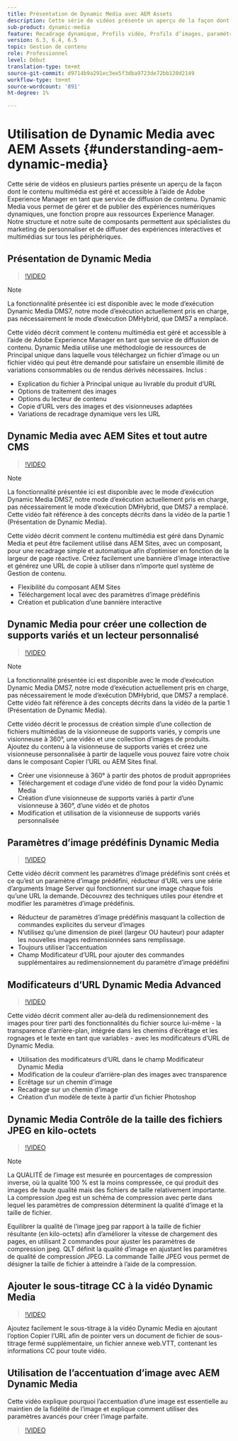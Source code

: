 ```yaml
---
title: Présentation de Dynamic Media avec AEM Assets
description: Cette série de vidéos présente un aperçu de la façon dont le contenu multimédia est géré et accessible à l’aide de Adobe Experience Manager en tant que service de diffusion de contenu. Dynamic Media vous permet de gérer et de publier des expériences numériques dynamiques, une fonction propre aux ressources Experience Manager. Notre structure et notre suite de composants permettent aux spécialistes du marketing de personnaliser et de diffuser des expériences interactives et multimédias sur tous les périphériques.
sub-product: dynamic-media
feature: Recadrage dynamique, Profils vidéo, Profils d’images, paramètres prédéfinis de la visionneuse, vidéo 360 VR, visionneuses d’images, visionneuses à 360°
version: 6.3, 6.4, 6.5
topic: Gestion de contenu
role: Professionnel
level: Début
translation-type: tm+mt
source-git-commit: d9714b9a291ec3ee5f3dba9723de72bb120d2149
workflow-type: tm+mt
source-wordcount: '891'
ht-degree: 1%

---
```



# Utilisation de Dynamic Media avec AEM Assets {#understanding-aem-dynamic-media}

Cette série de vidéos en plusieurs parties présente un aperçu de la façon dont le contenu multimédia est géré et accessible à l’aide de Adobe Experience Manager en tant que service de diffusion de contenu. Dynamic Media vous permet de gérer et de publier des expériences numériques dynamiques, une fonction propre aux ressources Experience Manager. Notre structure et notre suite de composants permettent aux spécialistes du marketing de personnaliser et de diffuser des expériences interactives et multimédias sur tous les périphériques.

## Présentation de Dynamic Media

>[!VIDEO](https://video.tv.adobe.com/v/27144/?quality=9&learn=on)

>[!NOTE]
>
>La fonctionnalité présentée ici est disponible avec le mode d’exécution Dynamic Media DMS7, notre mode d’exécution actuellement pris en charge, pas nécessairement le mode d’exécution DMHybrid, que DMS7 a remplacé.

Cette vidéo décrit comment le contenu multimédia est géré et accessible à l’aide de Adobe Experience Manager en tant que service de diffusion de contenu. Dynamic Media utilise une méthodologie de ressources de Principal unique dans laquelle vous téléchargez un fichier d’image ou un fichier vidéo qui peut être demandé pour satisfaire un ensemble illimité de variations consommables ou de rendus dérivés nécessaires. Inclus :

* Explication du fichier à Principal unique au livrable du produit d’URL
* Options de traitement des images
* Options du lecteur de contenu
* Copie d’URL vers des images et des visionneuses adaptées
* Variations de recadrage dynamique vers les URL

## Dynamic Media avec AEM Sites et tout autre CMS

>[!VIDEO](https://video.tv.adobe.com/v/27145/?quality=9&learn=on)

>[!NOTE]
>
>La fonctionnalité présentée ici est disponible avec le mode d’exécution Dynamic Media DMS7, notre mode d’exécution actuellement pris en charge, pas nécessairement le mode d’exécution DMHybrid, que DMS7 a remplacé. Cette vidéo fait référence à des concepts décrits dans la vidéo de la partie 1 (Présentation de Dynamic Media).

Cette vidéo décrit comment le contenu multimédia est géré dans Dynamic Media et peut être facilement utilisé dans AEM Sites, avec un composant, pour une recadrage simple et automatique afin d’optimiser en fonction de la largeur de page réactive. Créez facilement une bannière d’image interactive et générez une URL de copie à utiliser dans n’importe quel système de Gestion de contenu.

* Flexibilité du composant AEM Sites
* Téléchargement local avec des paramètres d’image prédéfinis
* Création et publication d’une bannière interactive

## Dynamic Media pour créer une collection de supports variés et un lecteur personnalisé

>[!VIDEO](https://video.tv.adobe.com/v/27146/?quality=9&learn=on)

>[!NOTE]
>
>La fonctionnalité présentée ici est disponible avec le mode d’exécution Dynamic Media DMS7, notre mode d’exécution actuellement pris en charge, pas nécessairement le mode d’exécution DMHybrid, que DMS7 a remplacé. Cette vidéo fait référence à des concepts décrits dans la vidéo de la partie 1 (Présentation de Dynamic Media).

Cette vidéo décrit le processus de création simple d’une collection de fichiers multimédias de la visionneuse de supports variés, y compris une visionneuse à 360°, une vidéo et une collection d’images de produits. Ajoutez du contenu à la visionneuse de supports variés et créez une visionneuse personnalisée à partir de laquelle vous pouvez faire votre choix dans le composant Copier l’URL ou AEM Sites final.

* Créer une visionneuse à 360° à partir des photos de produit appropriées
* Téléchargement et codage d’une vidéo de fond pour la vidéo Dynamic Media
* Création d’une visionneuse de supports variés à partir d’une visionneuse à 360°, d’une vidéo et de photos
* Modification et utilisation de la visionneuse de supports variés personnalisée

## Paramètres d’image prédéfinis Dynamic Media

>[!VIDEO](https://video.tv.adobe.com/v/27320/?quality=9&learn=on)

Cette vidéo décrit comment les paramètres d’image prédéfinis sont créés et ce qu’est un paramètre d’image prédéfini, réducteur d’URL vers une série d’arguments Image Server qui fonctionnent sur une image chaque fois qu’une URL la demande. Découvrez des techniques utiles pour étendre et modifier les paramètres d’image prédéfinis.

* Réducteur de paramètres d’image prédéfinis masquant la collection de commandes explicites du serveur d’images
* N’utilisez qu’une dimension de pixel (largeur OU hauteur) pour adapter les nouvelles images redimensionnées sans remplissage.
* Toujours utiliser l’accentuation
* Champ Modificateur d’URL pour ajouter des commandes supplémentaires au redimensionnement du paramètre d’image prédéfini

## Modificateurs d’URL Dynamic Media Advanced

>[!VIDEO](https://video.tv.adobe.com/v/27319/?quality=9&learn=on)

Cette vidéo décrit comment aller au-delà du redimensionnement des images pour tirer parti des fonctionnalités du fichier source lui-même - la transparence d’arrière-plan, intégrée dans les chemins d’écrêtage et les rognages et le texte en tant que variables - avec les modificateurs d’URL de Dynamic Media.

* Utilisation des modificateurs d’URL dans le champ Modificateur Dynamic Media
* Modification de la couleur d’arrière-plan des images avec transparence
* Ecrêtage sur un chemin d’image
* Recadrage sur un chemin d’image
* Création d’un modèle de texte à partir d’un fichier Photoshop

## Dynamic Media Contrôle de la taille des fichiers JPEG en kilo-octets

>[!VIDEO](https://video.tv.adobe.com/v/27404/?quality=9&learn=on)


>[!NOTE]
>
>La QUALITÉ de l’image est mesurée en pourcentages de compression inverse, où la qualité 100 % est la moins compressée, ce qui produit des images de haute qualité mais des fichiers de taille relativement importante. La compression Jpeg est un schéma de compression avec perte dans lequel les paramètres de compression déterminent la qualité d’image et la taille de fichier.

Equilibrer la qualité de l’image jpeg par rapport à la taille de fichier résultante (en kilo-octets) afin d’améliorer la vitesse de chargement des pages, en utilisant 2 commandes pour ajuster les paramètres de compression jpeg. QLT définit la qualité d’image en ajustant les paramètres de qualité de compression JPEG. La commande Taille JPEG vous permet de désigner la taille de fichier à atteindre à l’aide de la compression.

## Ajouter le sous-titrage CC à la vidéo Dynamic Media

>[!VIDEO](https://video.tv.adobe.com/v/28074/?quality=9&learn=on)

Ajoutez facilement le sous-titrage à la vidéo Dynamic Media en ajoutant l’option Copier l’URL afin de pointer vers un document de fichier de sous-titrage fermé supplémentaire, un fichier annexe web.VTT, contenant les informations CC pour toute vidéo.

## Utilisation de l’accentuation d’image avec AEM Dynamic Media

Cette vidéo explique pourquoi l’accentuation d’une image est essentielle au maintien de la fidélité de l’image et explique comment utiliser des paramètres avancés pour créer l’image parfaite.

>[!VIDEO](https://demos-pub.assetsadobe.com/etc/dam/viewers/s7viewers/html5/VideoViewer.html?asset=%2Fcontent%2Fdam%2Fdm-public-facing-upgrade-portal-video%2F04_DynamicImagery_AdvancedSettings_071917_BH.mp4&amp;config=/etc/dam/presets/viewer/Video_social&amp;serverUrl=https%3A%2F%2Fadobedemo62-h.assetsadobe.com%2Fis%2Fimage%2F&amp;contenturl=%2F&amp;config2=/etc/dam/presets/analytics&amp;videoserverurl=https://gateway-na.assetsadobe.com/DMGateway/public/demoCo&amp;posterimage=/content/dam/dm-public-facing-upgrade-portal-video/04_DynamicImagery_AdvancedSettings_071917_BH.mp4)
